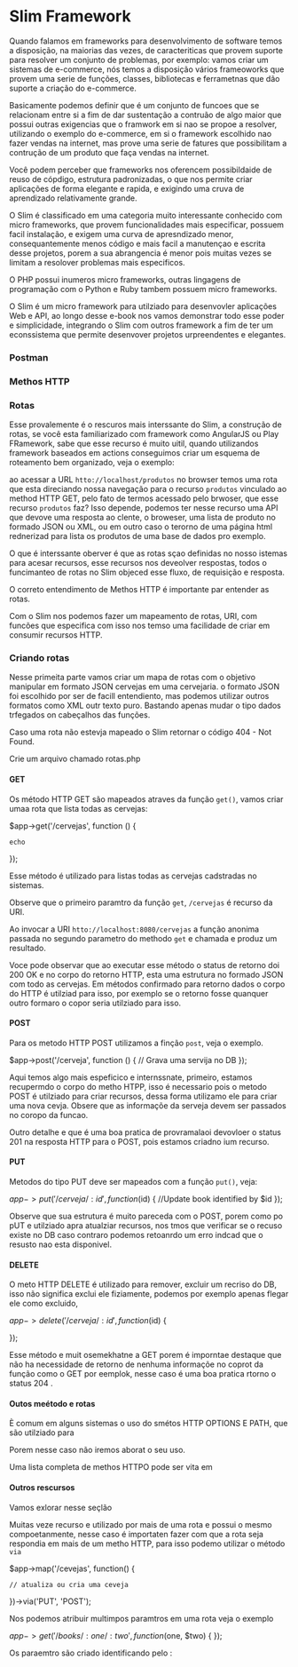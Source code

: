 # Slim Framework 

Quando falamos em frameworks para desenvolvimento de software temos a disposição, na maiorias das vezes, de caracteriticas que provem suporte para resolver um conjunto de problemas, por exemplo: vamos criar um sistemas de e-commerce, nós temos a disposição vários frameoworks que provem uma serie de funções, classes, bibliotecas e ferrametnas que dão suporte a criação do e-commerce.

Basicamente podemos definir que é um conjunto de funcoes que se relacionam entre si a fim de dar sustentação a contruão de algo maior que possui outras exigencias que o framwork em si nao se propoe a resolver, utilizando o exemplo do e-commerce, em si o framework escolhido nao fazer vendas na internet, mas prove uma serie de fatures que possibilitam a contrução de um produto que faça vendas na internet. 

Você podem perceber que frameworks nos oferencem possibildaide de reuso de cópdigo, estrutura padronizadas, o que nos permite criar aplicações de forma elegante e rapida, e exigindo uma cruva de aprendizado relativamente grande.


O Slim é classificado em uma categoria muito interessante conhecido com micro frameworks, que provem funcionalidades mais especificar, possuem facil instalação, e exigem uma curva de apresndizado menor, consequantemente menos código e mais facil a manutençao e escrita desse projetos, porem a sua abrangencia é menor pois muitas vezes se limitam a resolover problemas mais especificos.

O PHP possui inumeros micro frameworks, outras lingagens de programação com o Python e Ruby tambem possuem micro frameworks.

O Slim é um micro framework para utilziado para desenvovler aplicações Web e API, ao longo desse e-book nos vamos demonstrar todo esse poder e simplicidade, integrando o Slim com outros framework a fim de ter um econssistema que permite desenvover projetos urpreendentes e elegantes.

### Postman



### Methos HTTP

### Rotas

Esse provalemente é o rescuros mais interssante do Slim, a construção de rotas, se você esta familiarizado com framework como AngularJS ou Play FRamework, sabe que esse recurso é muito uitil, quando utilizandos framework baseados em actions conseguimos criar um esquema de roteamento bem organizado, veja o exemplo:

ao acessar a URL `htto://localhost/produtos` no browser temos uma rota que esta direciando nossa navegação para o recurso `produtos` vinculado ao method HTTP GET, pelo fato de termos acessado pelo brwoser, que esse recurso `produtos` faz? Isso depende, podemos ter nesse recurso uma API que devove uma resposta ao clente, o broweser, uma lista de produto no formado JSON ou XML, ou em outro caso o terorno de uma página html rednerizad para lista os produtos de uma base de dados pro exemplo.

O que é interssante oberver é que as rotas sçao definidas no nosso istemas para acesar recursos, esse recursos nos deveolver respostas, todos o funcimanteo de rotas no Slim objeced esse fluxo, de requisição e resposta. 

O correto entendimento de Methos HTTP é importante par entender as rotas.

Com o Slim nos podemos fazer um mapeamento de rotas, URI, com funcões que especifica com isso nos temso uma facilidade de criar em consumir recursos HTTP.

### Criando rotas

Nesse primeita parte vamos criar um mapa de rotas com o objetivo manipular em formato JSON cervejas em uma cervejaria. o formato JSON foi escolhido por ser de facill entendiento, mas podemos utilizar outros formatos como XML outr texto puro. Bastando apenas mudar o tipo dados trfegados on cabeçalhos das funções.

Caso uma rota não estevja mapeado o Slim retornar o código 404 - Not Found.

Crie um arquivo chamado rotas.php

#### GET 

Os método HTTP GET são mapeados atraves da função `get()`, vamos criar umaa rota que lista todas as cervejas:

$app->get('/cervejas', function () {

    echo 
    
});

Esse método é utilizado para listas todas as cervejas cadstradas no sistemas.

Observe que o primeiro paramtro da função `get`, `/cervejas` é recurso da URI.

Ao invocar a URI `htto://localhost:8080/cervejas` a função anonima passada no segundo parametro do methodo `get` e chamada e produz um resultado.

Voce pode observar que ao executar esse método o status de retorno doi 200 OK e no corpo do retorno HTTP, esta uma estrutura no formado JSON com todo as cervejas. Em métodos confirmado para retorno dados o corpo do HTTP é utilziad para isso, por exemplo se o retorno fosse quanquer outro formaro o copor seria utilziado para isso.


#### POST

Para os metodo HTTP POST utilizamos a finção `post`, veja o exemplo.

$app->post('/cerveja', function () {
    // Grava uma servija no DB
});

Aqui temos algo mais espeficico e internssnate, primeiro, estamos recupermdo o corpo do metho HTPP, isso é necessario pois o metodo POST é utilziado para criar recursos, dessa forma utilizamo ele para criar uma nova cevja. Obsere que as informaçõe da serveja devem ser passados no coropo da funcao.

Outro detalhe e que é uma boa pratica de provramalaoi devovloer o status 201 na resposta HTTP para o POST, pois estamos criadno ium recurso.


#### PUT 

Metodos do tipo PUT deve ser mapeados com a função `put()`, veja:

$app->put('/cerveja/:id', function ($id) {
    //Update book identified by $id
});

Observe que sua estrutura é muito pareceda com o POST, porem como po pUT e utilziado apra atualziar recursos, nos tmos que verificar se o recuso existe no DB caso contraro podemos retoanrdo um erro indcad que o resusto nao esta disponivel.


#### DELETE

O meto HTTP DELETE é utilizado para remover, excluir um recriso do DB, isso não significa exclui ele fiziamente, podemos por exemplo apenas flegar ele como excluido, 

$app->delete('/cerveja/:id', function ($id) {
    
});

Esse método e muit osemekhatne a GET porem é imporntae destaque que não ha necessidade de retorno de nenhuma informaçõe no coprot da função como o GET por eemplok, nesse caso é uma boa pratica rtorno o status 204 .


#### Outos meétodo e rotas

È comum em alguns sistemas o uso do smétos HTTP OPTIONS E PATH, que são utilziado para 


Porem nesse caso não iremos aborat o seu uso.

Uma lista completa de methos HTTPO pode ser vita em 


#### Outros rescursos 

Vamos exlorar nesse seçlão 

Muitas veze recurso e utilizado por mais de uma rota e possui o mesmo compoetanmente, nesse caso é importaten fazer com que a rota seja respondia em mais de um metho HTTP, para isso podemo utilizar o método `via` 


$app->map('/cevejas', function() {
    
    // atualiza ou cria uma ceveja
    
})->via('PUT', 'POST');


Nos podemos atribuir multimpos paramtros em uma rota veja o exemplo

$app->get('/books/:one/:two', function ($one, $two) {
});

Os paraemtro são criado identificando pelo : 






